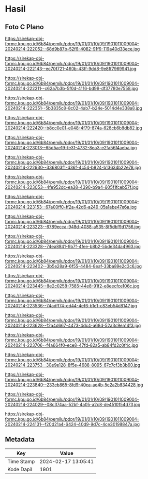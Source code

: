 # Hasil

## Foto C Plano

https://sirekap-obj-formc.kpu.go.id/6b84/pemilu/pdpr/19/01/01/10/09/1901011009004-20240214-222052--68d9b87b-52f6-4082-91f9-119a40d33ece.jpg

https://sirekap-obj-formc.kpu.go.id/6b84/pemilu/pdpr/19/01/01/10/09/1901011009004-20240214-222143--ec70f721-460b-43ff-9dd8-9e8ff7969941.jpg

https://sirekap-obj-formc.kpu.go.id/6b84/pemilu/pdpr/19/01/01/10/09/1901011009004-20240214-222211--c62a7b3b-5f0d-4116-bd99-df37780e7558.jpg

https://sirekap-obj-formc.kpu.go.id/6b84/pemilu/pdpr/19/01/01/10/09/1901011009004-20240214-222351--5b3835c8-8c02-4ab7-b24e-5014d4e338a8.jpg

https://sirekap-obj-formc.kpu.go.id/6b84/pemilu/pdpr/19/01/01/10/09/1901011009004-20240214-222420--b8cc0e01-e048-4f79-874a-628cb6b8db82.jpg

https://sirekap-obj-formc.kpu.go.id/6b84/pemilu/pdpr/19/01/01/10/09/1901011009004-20240214-223013--65d5ae19-fe31-4732-8ea3-e2fa56f4aeba.jpg

https://sirekap-obj-formc.kpu.go.id/6b84/pemilu/pdpr/19/01/01/10/09/1901011009004-20240214-222930--336803f1-d36f-4c54-b824-b13634b22e78.jpg

https://sirekap-obj-formc.kpu.go.id/6b84/pemilu/pdpr/19/01/01/10/09/1901011009004-20240214-223053--4fe952dc-ea38-4390-b9a4-605f1fceb57f.jpg

https://sirekap-obj-formc.kpu.go.id/6b84/pemilu/pdpr/19/01/01/10/09/1901011009004-20240214-223153--67a00ff0-ff2a-42d6-a249-05a1abe47e6a.jpg

https://sirekap-obj-formc.kpu.go.id/6b84/pemilu/pdpr/19/01/01/10/09/1901011009004-20240214-223223--6789ecca-948d-4088-a535-8f5dbf9d1756.jpg

https://sirekap-obj-formc.kpu.go.id/6b84/pemilu/pdpr/19/01/01/10/09/1901011009004-20240214-223328--74ea8841-9b7f-4fee-b8b2-5bde34da4963.jpg

https://sirekap-obj-formc.kpu.go.id/6b84/pemilu/pdpr/19/01/01/10/09/1901011009004-20240214-223402--3b5e28a9-6f55-4484-8eaf-33ba89e2c3c6.jpg

https://sirekap-obj-formc.kpu.go.id/6b84/pemilu/pdpr/19/01/01/10/09/1901011009004-20240214-223445--8e2c0258-7585-44e8-91f2-e8eecfce106c.jpg

https://sirekap-obj-formc.kpu.go.id/6b84/pemilu/pdpr/19/01/01/10/09/1901011009004-20240214-223536--74adff74-ed44-4ef6-b1e1-c83eb54d8147.jpg

https://sirekap-obj-formc.kpu.go.id/6b84/pemilu/pdpr/19/01/01/10/09/1901011009004-20240214-223628--f2a4d667-4473-4dc4-a68d-52a3c9ea14f3.jpg

https://sirekap-obj-formc.kpu.go.id/6b84/pemilu/pdpr/19/01/01/10/09/1901011009004-20240214-223706--f4a664f0-ece8-47fd-82a5-ab84fd2c0f4c.jpg

https://sirekap-obj-formc.kpu.go.id/6b84/pemilu/pdpr/19/01/01/10/09/1901011009004-20240214-223753--30e9e128-8f5e-4688-8095-67c7cf3b3b60.jpg

https://sirekap-obj-formc.kpu.go.id/6b84/pemilu/pdpr/19/01/01/10/09/1901011009004-20240214-223840--233cb865-8fd9-40ca-ae4b-5c2a2b834428.jpg

https://sirekap-obj-formc.kpu.go.id/6b84/pemilu/pdpr/19/01/01/10/09/1901011009004-20240214-224029--08c374aa-52bf-4a05-a2c8-de4510154d73.jpg

https://sirekap-obj-formc.kpu.go.id/6b84/pemilu/pdpr/19/01/01/10/09/1901011009004-20240214-224131--f20d21a4-6424-40d9-9d7c-4ce30198847a.jpg


## Metadata

| Key        | Value               |
| ---------- | ------------------- |
| Time Stamp | 2024-02-17 13:05:41 |
| Kode Dapil | 1901                |



